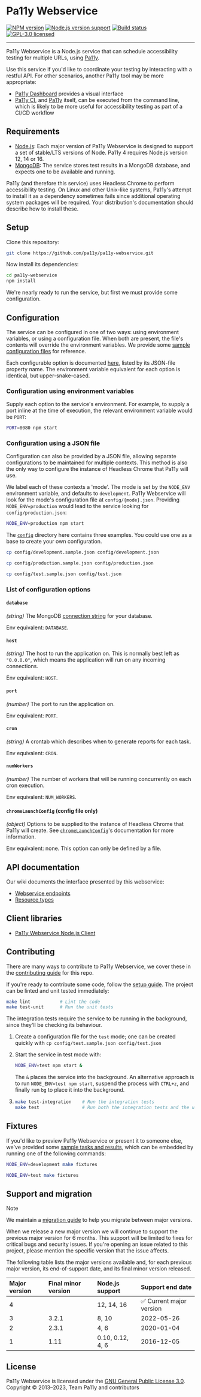 # Pa11y Webservice

[![NPM version][shield-npm]][info-npm]
[![Node.js version support][shield-node]][info-node]
[![Build status][shield-build]][info-build]
[![GPL-3.0 licensed][shield-license]][info-license]

---

Pa11y Webservice is a Node.js service that can schedule accessibility testing for multiple URLs, using [Pa11y][pa11y].

Use this service if you'd like to coordinate your testing by interacting with a restful API. For other scenarios, another Pa11y tool may be more appropriate:

- [Pa11y Dashboard][pa11y-dashboard] provides a visual interface
- [Pa11y CI][pa11y-ci], and [Pa11y][pa11y] itself, can be executed from the command line, which is likely to be more useful for accessibility testing as part of a CI/CD workflow

## Requirements

- [Node.js][node]: Each major version of Pa11y Webservice is designed to support a set of stable/LTS versions of Node. Pa11y 4 requires Node.js version 12, 14 or 16.
- [MongoDB][mongo]: The service stores test results in a MongoDB database, and expects one to be available and running.

Pa11y (and therefore this service) uses Headless Chrome to perform accessibility testing. On Linux and other Unix-like systems, Pa11y's attempt to install it as a dependency sometimes fails since additional operating system packages will be required. Your distribution's documentation should describe how to install these.

## Setup

Clone this repository:

```sh
git clone https://github.com/pa11y/pa11y-webservice.git
```

Now install its dependencies:

```sh
cd pa11y-webservice
npm install
```

We're nearly ready to run the service, but first we must provide some configuration.

## Configuration

The service can be configured in one of two ways: using environment variables, or using a configuration file. When both are present, the file's contents will override the environment variables. We provide some [sample configuration files](config) for reference.

Each configurable option is documented [here](#list-of-configuration-options), listed by its JSON-file property name. The environment variable equivalent for each option is identical, but upper-snake-cased.

### Configuration using environment variables

Supply each option to the service's environment. For example, to supply a port inline at the time of execution, the relevant environment variable would be `PORT`:

```sh
PORT=8080 npm start
```

### Configuration using a JSON file

Configuration can also be provided by a JSON file, allowing separate configurations to be maintained for multiple contexts. This method is also the only way to configure the instance of Headless Chrome that Pa11y will use.

We label each of these contexts a 'mode'. The mode is set by the `NODE_ENV` environment variable, and defaults to `development`. Pa11y Webservice will look for the mode's configuration file at `config/{mode}.json`. Providing `NODE_ENV=production` would lead to the service looking for `config/production.json`:

```sh
NODE_ENV=production npm start
```

The [`config`](config) directory here contains three examples. You could use one as a base to create your own configuration.

```sh
cp config/development.sample.json config/development.json
```

```sh
cp config/production.sample.json config/production.json
```

```sh
cp config/test.sample.json config/test.json
```

### List of configuration options

#### `database`

*(string)* The MongoDB [connection string][mongo-connection-string] for your database.

Env equivalent: `DATABASE`.

#### `host`

*(string)* The host to run the application on. This is normally best left as `"0.0.0.0"`, which means the application will run on any incoming connections.

Env equivalent: `HOST`.

#### `port`

*(number)* The port to run the application on.

Env equivalent: `PORT`.

#### `cron`

*(string)* A crontab which describes when to generate reports for each task.

Env equivalent: `CRON`.

#### `numWorkers`

*(number)* The number of workers that will be running concurrently on each cron execution.

Env equivalent: `NUM_WORKERS`.

#### `chromeLaunchConfig` (config file only)

*(object)* Options to be supplied to the instance of Headless Chrome that Pa11y will create. See [`chromeLaunchConfig`](https://github.com/pa11y/pa11y#chromelaunchconfig-object)'s documentation for more information.

Env equivalent: none. This option can only be defined by a file.

## API documentation

Our wiki documents the interface presented by this webservice:

- [Webservice endpoints][wiki-web-service]
- [Resource types][wiki-resources]

## Client libraries

- [Pa11y Webservice Node.js Client][pa11y-webservice-client-node]

## Contributing

There are many ways to contribute to Pa11y Webservice, we cover these in the [contributing guide](CONTRIBUTING.md) for this repo.

If you're ready to contribute some code, follow the [setup guide](#setup). The project can be linted and unit tested immediately:

```sh
make lint           # Lint the code
make test-unit      # Run the unit tests
```

The integration tests require the service to be running in the background, since they'll be checking its behaviour.

1. Create a configuration file for the `test` mode; one can be created quickly with `cp config/test.sample.json config/test.json`
1. Start the service in test mode with:
   ```sh
   NODE_ENV=test npm start &
   ```

   The `&` places the service into the background. An alternative approach is to run `NODE_ENV=test npm start`, suspend the process with `CTRL+z`, and finally run `bg` to place it into the background.
1. ```sh
   make test-integration    # Run the integration tests
   make test                # Run both the integration tests and the unit tests mentioned above
   ```

## Fixtures

If you'd like to preview Pa11y Webservice or present it to someone else, we've provided some [sample tasks and results](data/fixture), which can be embedded by running one of the following commands:

```sh
NODE_ENV=development make fixtures
```

```sh
NODE_ENV=test make fixtures
```

## Support and migration

> [!NOTE]
> We maintain a [migration guide](MIGRATION.md) to help you migrate between major versions.

When we release a new major version we will continue to support the previous major version for 6 months. This support will be limited to fixes for critical bugs and security issues. If you're opening an issue related to this project, please mention the specific version that the issue affects.

The following table lists the major versions available and, for each previous major version, its end-of-support date, and its final minor version released.

| Major version | Final minor version | Node.js support  | Support end date |
| :------------ | :-----------------  | :--------------- | :--------------- |
| 4             |                     | 12, 14, 16       | ✅ Current major version |
| 3             | 3.2.1               | 8, 10            | 2022-05-26       |
| 2             | 2.3.1               | 4, 6             | 2020-01-04       |
| 1             | 1.11                | 0.10, 0.12, 4, 6 | 2016-12-05       |


## License

Pa11y Webservice is licensed under the [GNU General Public License 3.0][info-license].  
Copyright &copy; 2013–2023, Team Pa11y and contributors

[gpl]: http://www.gnu.org/licenses/gpl-3.0.html
[mongo]: http://www.mongodb.org/
[mongo-connection-string]: http://docs.mongodb.org/manual/reference/connection-string/
[node]: http://nodejs.org/
[pa11y]: https://github.com/pa11y/pa11y
[pa11y-ci]: https://github.com/pa11y/pa11y-ci
[pa11y-dashboard]: https://github.com/pa11y/pa11y-dashboard
[pa11y-webservice-client-node]: https://github.com/pa11y/pa11y-webservice-client-node
[wiki-web-service]: https://github.com/pa11y/pa11y-webservice/wiki/Web-Service-Endpoints
[wiki-resources]: https://github.com/pa11y/pa11y-webservice/wiki/Resource-Types

[info-license]: LICENSE
[info-node]: package.json
[info-npm]: https://www.npmjs.com/package/pa11y-webservice
[info-build]: https://github.com/pa11y/pa11y-webservice/actions/workflows/tests.yml
[shield-license]: https://img.shields.io/badge/license-GPL%203.0-blue.svg
[shield-node]: https://img.shields.io/node/v/pa11y-webservice
[shield-npm]: https://img.shields.io/npm/v/pa11y-webservice.svg
[shield-build]: https://github.com/pa11y/pa11y-webservice/actions/workflows/tests.yml/badge.svg
